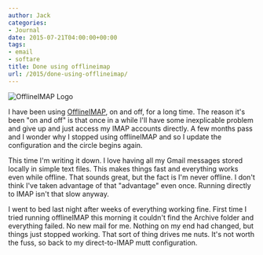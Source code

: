 ```yaml
---
author: Jack
categories:
- Journal
date: 2015-07-21T04:00:00+00:00
tags:
- email
- softare
title: Done using offlineimap
url: /2015/done-using-offlineimap/
---
```


![OfflineIMAP Logo](/wp-content/uploads/2015/07/OfflineIMAP_logo.png)

I have been using [OfflineIMAP][1], on and off, for a long time. The reason it's been "on and off" is that once in a while I'll have some inexplicable problem and give up and just access my IMAP accounts directly. A few months pass and I wonder why I stopped using offlineIMAP and so I update the configuration and the circle begins again.


This time I'm writing it down. I love having all my Gmail messages stored locally in simple text files. This makes things fast and everything works even while offline. That sounds great, but the fact is I'm never offline. I don't think I've taken advantage of that "advantage" even once. Running directly to IMAP isn't that slow anyway.

I went to bed last night after weeks of everything working fine. First time I tried running offlineIMAP this morning it couldn't find the Archive folder and everything failed. No new mail for me. Nothing on my end had changed, but things just stopped working. That sort of thing drives me nuts. It's not worth the fuss, so back to my direct-to-IMAP mutt configuration.

 [1]: http://offlineimap.org/
